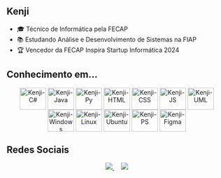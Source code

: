 ## Kenji

- 🎓 Técnico de Informática pela FECAP
- 📚 Estudando Análise e Desenvolvimento de Sistemas na FIAP
- 🏆 Vencedor da FECAP Inspira Startup Informática 2024

## **Conhecimento em...**
  <div style=display: inline-block align=center>
    <img align="center" alt="Kenji-C#" height="50" width="60" src="https://cdn.jsdelivr.net/gh/devicons/devicon@latest/icons/csharp/csharp-original.svg">
    <img align="center" alt="Kenji-Java" height="50" width="60" src="https://cdn.jsdelivr.net/gh/devicons/devicon@latest/icons/java/java-original.svg">
    <img align="center" alt="Kenji-Py" height="50" width="60" src="https://cdn.jsdelivr.net/gh/devicons/devicon@latest/icons/python/python-original.svg">
    <img align="center" alt="Kenji-HTML" height="50" width="60" src="https://cdn.jsdelivr.net/gh/devicons/devicon@latest/icons/html5/html5-original.svg">
    <img align="center" alt="Kenji-CSS" height="50" width="60" src="https://cdn.jsdelivr.net/gh/devicons/devicon@latest/icons/css3/css3-original.svg">
    <img align="center" alt="Kenji-JS" height="50" width="60" src="https://cdn.jsdelivr.net/gh/devicons/devicon@latest/icons/javascript/javascript-original.svg">
    <img align="center" alt="Kenji-UML" height="50" width="60" src="https://cdn.jsdelivr.net/gh/devicons/devicon@latest/icons/unifiedmodelinglanguage/unifiedmodelinglanguage-original.svg">
    <img align="center" alt="Kenji-Windows" height="50" width="60" src="https://cdn.jsdelivr.net/gh/devicons/devicon@latest/icons/windows8/windows8-original.svg">
    <img align="center" alt="Kenji-Linux" height="50" width="60" src="https://cdn.jsdelivr.net/gh/devicons/devicon@latest/icons/linux/linux-original.svg">
    <img align="center" alt="Kenji-Ubuntu" height="50" width="60" src="https://cdn.jsdelivr.net/gh/devicons/devicon@latest/icons/ubuntu/ubuntu-original.svg">
    <img align="center" alt="Kenji-PS" height="50" width="60" src="https://cdn.jsdelivr.net/gh/devicons/devicon@latest/icons/photoshop/photoshop-original.svg">
    <img align="center" alt="Kenji-Figma" height="50" width="60" src="https://cdn.jsdelivr.net/gh/devicons/devicon@latest/icons/figma/figma-original.svg" />
  </div>

  ## **Redes Sociais**
  <div width=500px align=center>
    <a href=mailto:kenji.fernandes.wakabayashi@gmail.com"> <img src="https://img.shields.io/badge/Gmail-D14836?style=for-the-badge&logo=gmail&logoColor=white"> </a> &nbsp; &nbsp;
    <a href=https://www.linkedin.com/in/kenji-fernandes-wakabayashi/> <img src="https://img.shields.io/badge/LinkedIn-0077B5?style=for-the-badge&logo=linkedin&logoColor=white"> </a>
  </div>
